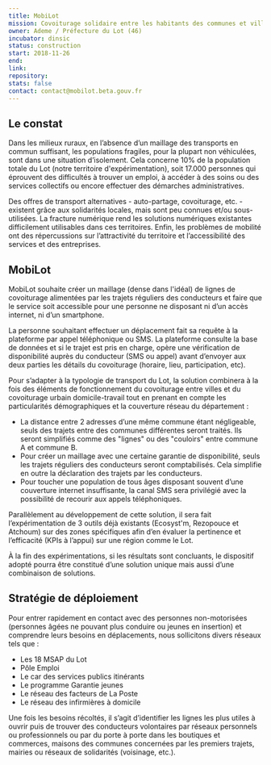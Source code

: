 ```yaml
---
title: MobiLot
mission: Covoiturage solidaire entre les habitants des communes et villages du Lot
owner: Ademe / Préfecture du Lot (46)
incubator: dinsic
status: construction
start: 2018-11-26
end:
link:
repository:
stats: false
contact: contact@mobilot.beta.gouv.fr
---
```


## Le constat

Dans les milieux ruraux, en l’absence d’un maillage des transports en commun suffisant, les populations fragiles, pour la plupart non véhiculées, sont dans une situation d’isolement. Cela concerne 10% de la population totale du Lot (notre territoire d'expérimentation), soit 17.000 personnes qui éprouvent des difficultés à trouver un emploi, à accéder à des soins ou des services collectifs ou encore effectuer des démarches administratives.

Des offres de transport alternatives - auto-partage, covoiturage, etc. - existent grâce aux solidarités locales, mais sont peu connues et/ou sous-utilisées. La fracture numérique rend les solutions numériques existantes difficilement utilisables dans ces territoires. Enfin, les problèmes de mobilité ont des répercussions sur l’attractivité du territoire et l’accessibilité des services et des entreprises.

## MobiLot

MobiLot souhaite créer un maillage (dense dans l'idéal) de lignes de covoiturage alimentées par les trajets réguliers des conducteurs et faire que le service soit accessible pour une personne ne disposant ni d’un accès internet, ni d’un smartphone.

La personne souhaitant effectuer un déplacement fait sa requête à la plateforme par appel téléphonique ou SMS. La plateforme consulte la base de données et si le trajet est pris en charge, opère une vérification de disponibilité auprès du conducteur (SMS ou appel) avant d’envoyer aux deux parties les détails du covoiturage (horaire, lieu, participation, etc).

Pour s’adapter à la typologie de transport du Lot, la solution combinera à la fois des éléments de fonctionnement du covoiturage entre villes et du covoiturage urbain domicile-travail tout en prenant en compte les particularités démographiques et la couverture réseau du département :
- La distance entre 2 adresses d’une même commune étant négligeable, seuls des trajets entre des communes différentes seront traités. Ils seront simplifiés comme des "lignes" ou des "couloirs" entre commune A et commune B.
- Pour créer un maillage avec une certaine garantie de disponibilité, seuls les trajets réguliers des conducteurs seront comptabilisés. Cela simplifie en outre la déclaration des trajets par les conducteurs.
- Pour toucher une population de tous âges disposant souvent d’une couverture internet insuffisante, la canal SMS sera privilégié avec la possibilité de recourir aux appels téléphoniques.

Parallèlement au développement de cette solution, il sera fait l’expérimentation de 3 outils déjà existants (Ecosyst'm, Rezopouce et Atchoum) sur des zones spécifiques afin d’en évaluer la pertinence et l’efficacité (KPIs à l’appui) sur une région comme le Lot.

À la fin des expérimentations, si les résultats sont concluants, le dispositif adopté pourra être constitué d’une solution unique mais aussi d’une combinaison de solutions.

## Stratégie de déploiement

Pour entrer rapidement en contact avec des personnes non-motorisées (personnes âgées ne pouvant plus conduire ou jeunes en insertion) et comprendre leurs besoins en déplacements, nous sollicitons divers réseaux tels que :
  - Les 18 MSAP du Lot
  - Pôle Emploi
  - Le car des services publics itinérants
  - Le programme Garantie jeunes
  - Le réseau des facteurs de La Poste
  - Le réseau des infirmières à domicile

Une fois les besoins récoltés, il s’agit d’identifier les lignes les plus utiles à ouvrir puis de trouver des conducteurs volontaires par réseaux personnels ou professionnels ou par du porte à porte dans les boutiques et commerces, maisons des communes concernées par les premiers trajets, mairies ou réseaux de solidarités (voisinage, etc.).
